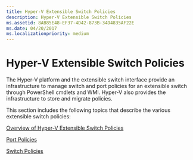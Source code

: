 ```yaml
---
title: Hyper-V Extensible Switch Policies
description: Hyper-V Extensible Switch Policies
ms.assetid: 8AB85E48-EF37-4D42-873B-34D4835AF22E
ms.date: 04/20/2017
ms.localizationpriority: medium
---
```


# Hyper-V Extensible Switch Policies


The Hyper-V platform and the extensible switch interface provide an infrastructure to manage switch and port policies for an extensible switch through PowerShell cmdlets and WMI. Hyper-V also provides the infrastructure to store and migrate policies.

This section includes the following topics that describe the various extensible switch policies:

[Overview of Hyper-V Extensible Switch Policies](overview-of-hyper-v-extensible-switch-policies.md)

[Port Policies](port-policies.md)

[Switch Policies](switch-policies.md)

 

 





